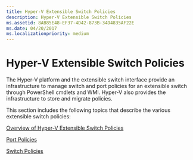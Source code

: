 ```yaml
---
title: Hyper-V Extensible Switch Policies
description: Hyper-V Extensible Switch Policies
ms.assetid: 8AB85E48-EF37-4D42-873B-34D4835AF22E
ms.date: 04/20/2017
ms.localizationpriority: medium
---
```


# Hyper-V Extensible Switch Policies


The Hyper-V platform and the extensible switch interface provide an infrastructure to manage switch and port policies for an extensible switch through PowerShell cmdlets and WMI. Hyper-V also provides the infrastructure to store and migrate policies.

This section includes the following topics that describe the various extensible switch policies:

[Overview of Hyper-V Extensible Switch Policies](overview-of-hyper-v-extensible-switch-policies.md)

[Port Policies](port-policies.md)

[Switch Policies](switch-policies.md)

 

 





